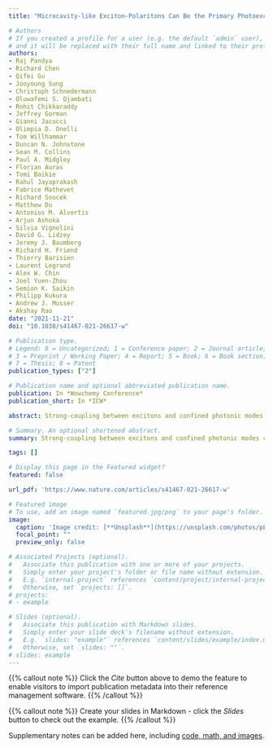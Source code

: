 ```yaml
---
title: "Microcavity-like Exciton-Polaritons Can Be the Primary Photoexcitation in Bare Organic Semiconductors"

# Authors
# If you created a profile for a user (e.g. the default `admin` user), write the username (folder name) here 
# and it will be replaced with their full name and linked to their profile.
authors:
- Raj Pandya
- Richard Chen
- Qifei Gu
- Jooyoung Sung
- Christoph Schnedermann
- Oluwafemi S. Ojambati
- Rohit Chikkaraddy
- Jeffrey Gorman
- Gianni Jacucci
- Olimpia D. Onelli
- Tom Willhammar
- Duncan N. Johnstone
- Sean M. Collins
- Paul A. Midgley
- Florian Auras
- Tomi Baikie
- Rahul Jayaprakash
- Fabrice Mathevet
- Richard Soucek
- Matthew Du
- Antonios M. Alvertis
- Arjun Ashoka
- Silvia Vignolini
- David G. Lidzey
- Jeremy J. Baumberg
- Richard H. Friend
- Thierry Barisien
- Laurent Legrand
- Alex W. Chin
- Joel Yuen-Zhou
- Semion K. Saikin
- Philipp Kukura
- Andrew J. Musser
- Akshay Rao 
date: "2021-11-21"
doi: "10.1038/s41467-021-26617-w"

# Publication type.
# Legend: 0 = Uncategorized; 1 = Conference paper; 2 = Journal article;
# 3 = Preprint / Working Paper; 4 = Report; 5 = Book; 6 = Book section;
# 7 = Thesis; 8 = Patent
publication_types: ["2"]

# Publication name and optional abbreviated publication name.
publication: In *Wowchemy Conference*
publication_short: In *ICW*

abstract: Strong-coupling between excitons and confined photonic modes can lead to the formation of new quasi-particles termed exciton-polaritons which can display a range of interesting properties such as super-fluidity, ultrafast transport and Bose-Einstein condensation. Strong-coupling typically occurs when an excitonic material is confided in a dielectric or plasmonic microcavity. Here, we show polaritons can form at room temperature in a range of chemically diverse, organic semiconductor thin films, despite the absence of an external cavity. We find evidence of strong light-matter coupling via angle-dependent peak splittings in the reflectivity spectra of the materials and emission from collective polariton states. We additionally show exciton-polaritons are the primary photoexcitation in these organic materials by directly imaging their ultrafast, ultralong (~270 nm) transport. These results open-up new fundamental physics and could enable a new generation of organic optoelectronic and light harvesting devices based on cavity-free exciton-polaritons

# Summary. An optional shortened abstract.
summary: Strong-coupling between excitons and confined photonic modes can lead to the formation of new quasi-particles termed exciton-polaritons which can display a range of interesting properties such as super-fluidity, ultrafast transport and Bose-Einstein condensationWe find evidence of strong light-matter coupling via angle-dependent peak splittings in the reflectivity spectra of the materials and emission from collective polariton states.

tags: []

# Display this page in the Featured widget?
featured: false

url_pdf: 'https://www.nature.com/articles/s41467-021-26617-w'

# Featured image
# To use, add an image named `featured.jpg/png` to your page's folder. 
image:
  caption: 'Image credit: [**Unsplash**](https://unsplash.com/photos/pLCdAaMFLTE)'
  focal_point: ""
  preview_only: false

# Associated Projects (optional).
#   Associate this publication with one or more of your projects.
#   Simply enter your project's folder or file name without extension.
#   E.g. `internal-project` references `content/project/internal-project/index.md`.
#   Otherwise, set `projects: []`.
# projects:
# - example

# Slides (optional).
#   Associate this publication with Markdown slides.
#   Simply enter your slide deck's filename without extension.
#   E.g. `slides: "example"` references `content/slides/example/index.md`.
#   Otherwise, set `slides: ""`.
# slides: example
---
```


{{% callout note %}}
Click the *Cite* button above to demo the feature to enable visitors to import publication metadata into their reference management software.
{{% /callout %}}

{{% callout note %}}
Create your slides in Markdown - click the *Slides* button to check out the example.
{{% /callout %}}

Supplementary notes can be added here, including [code, math, and images](https://wowchemy.com/docs/writing-markdown-latex/).
